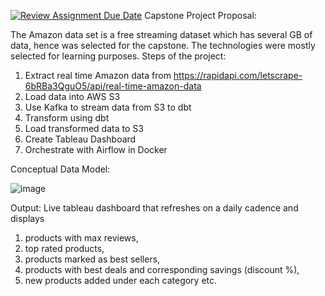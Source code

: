[![Review Assignment Due Date](https://classroom.github.com/assets/deadline-readme-button-24ddc0f5d75046c5622901739e7c5dd533143b0c8e959d652212380cedb1ea36.svg)](https://classroom.github.com/a/1lXY_Wlg)
Capstone Project Proposal:

The Amazon data set is a free streaming dataset which has several GB of data, hence was selected for the capstone.
The technologies were mostly selected for learning purposes.
Steps of the project:
1.	Extract real time Amazon data from https://rapidapi.com/letscrape-6bRBa3QguO5/api/real-time-amazon-data
2.	Load data into AWS S3
3.	Use Kafka to stream data from S3 to dbt
4.	Transform using dbt 
5.	Load transformed data to S3
6.	Create Tableau Dashboard
7.	Orchestrate with Airflow in Docker
   
Conceptual Data Model:

![image](https://github.com/DataExpert-ZachWilson-V4/capstone-project-deeptivarghese/assets/31417684/6327726c-4070-4c00-912b-7ec92118d631)

 
Output:
Live tableau dashboard that refreshes on a daily cadence and displays 
1.	products with max reviews, 
2.	top rated products, 
3.	products marked as best sellers, 
4.	products with best deals and corresponding savings (discount %), 
5.	new products added under each category etc.


 



